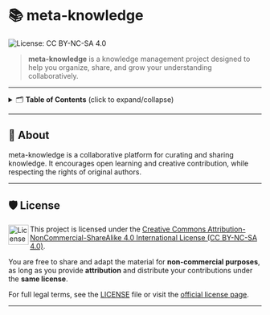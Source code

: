 # 📚 meta-knowledge

![License: CC BY-NC-SA 4.0](https://img.shields.io/badge/License-CC%20BY--NC--SA%204.0-green?style=flat-square)

> **meta-knowledge** is a knowledge management project designed to help you organize, share, and grow your understanding collaboratively.

---

<details>
	<summary>🗂️ <strong>Table of Contents</strong> (click to expand/collapse)</summary>

- [About](#about)
- [License](#license)

</details>

---

## 📝 About

meta-knowledge is a collaborative platform for curating and sharing knowledge. It encourages open learning and creative contribution, while respecting the rights of original authors.

---

## 🛡️ License

<img align="left" width="40" src="https://img.shields.io/badge/License-CC%20BY--NC--SA%204.0-green?style=flat-square" alt="License: CC BY-NC-SA 4.0" />

This project is licensed under the [Creative Commons Attribution-NonCommercial-ShareAlike 4.0 International License (CC BY-NC-SA 4.0)](https://creativecommons.org/licenses/by-nc-sa/4.0/legalcode.en).

You are free to share and adapt the material for **non-commercial purposes**, as long as you provide **attribution** and distribute your contributions under the **same license**.

For full legal terms, see the [LICENSE](./LICENSE) file or visit the [official license page](https://creativecommons.org/licenses/by-nc-sa/4.0/legalcode.en).

---

